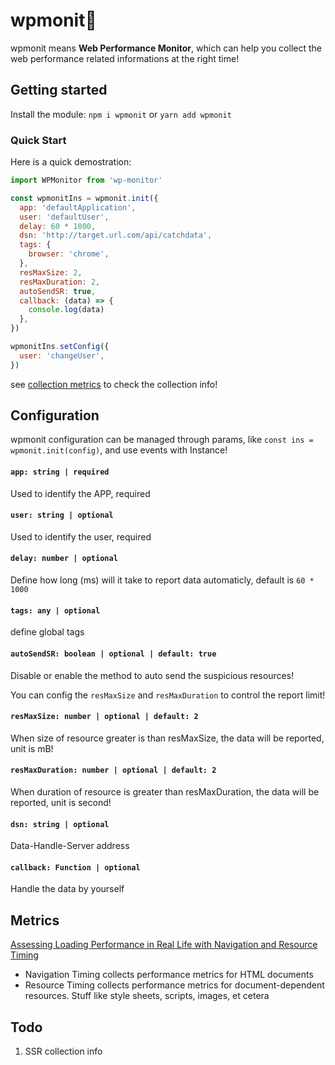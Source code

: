 # wpmonit🦀

wpmonit means <strong>Web Performance Monitor</strong>, which can help you collect the web performance related informations at the right time!

## Getting started

Install the module: `npm i wpmonit` or `yarn add wpmonit`

### Quick Start

Here is a quick demostration:

```javascript
import WPMonitor from 'wp-monitor'

const wpmonitIns = wpmonit.init({
  app: 'defaultApplication',
  user: 'defaultUser',
  delay: 60 * 1000,
  dsn: 'http://target.url.com/api/catchdata',
  tags: {
    browser: 'chrome',
  },
  resMaxSize: 2,
  resMaxDuration: 2,
  autoSendSR: true,
  callback: (data) => {
    console.log(data)
  },
})

wpmonitIns.setConfig({
  user: 'changeUser',
})
```

see [collection metrics](./docs/metrics.md) to check the collection info!


## Configuration

wpmonit configuration can be managed through params, like `const ins = wpmonit.init(config)`, and use events with Instance!

#### `app: string | required`

Used to identify the APP, required

#### `user: string | optional`

Used to identify the user, required

#### `delay: number | optional`

Define how long (ms) will it take to report data automaticly, default is `60 * 1000`

#### `tags: any | optional`

define global tags

#### `autoSendSR: boolean | optional | default: true`

Disable or enable the method to auto send the suspicious resources!

You can config the `resMaxSize` and `resMaxDuration` to control the report limit!

#### `resMaxSize: number | optional | default: 2`

When size of resource greater is than resMaxSize, the data will be reported, unit is mB!

#### `resMaxDuration: number | optional | default: 2`

When duration of resource is greater than resMaxDuration, the data will be reported, unit is second!

#### `dsn: string | optional`

Data-Handle-Server address

#### `callback: Function | optional`

Handle the data by yourself

## Metrics

[Assessing Loading Performance in Real Life with Navigation and Resource Timing](https://developers.google.com/web/fundamentals/performance/navigation-and-resource-timing)

- Navigation Timing collects performance metrics for HTML documents
- Resource Timing collects performance metrics for document-dependent resources. Stuff like style sheets, scripts, images, et cetera


## Todo

1. SSR collection info
